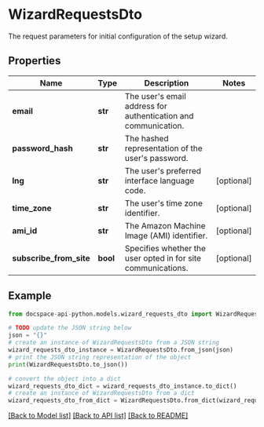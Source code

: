 # WizardRequestsDto
The request parameters for initial configuration of the setup wizard.

## Properties

Name | Type | Description | Notes
------------ | ------------- | ------------- | -------------
**email** | **str** | The user&#39;s email address for authentication and communication. | 
**password_hash** | **str** | The hashed representation of the user&#39;s password. | 
**lng** | **str** | The user&#39;s preferred interface language code. | [optional] 
**time_zone** | **str** | The user&#39;s time zone identifier. | [optional] 
**ami_id** | **str** | The Amazon Machine Image (AMI) identifier. | [optional] 
**subscribe_from_site** | **bool** | Specifies whether the user opted in for site communications. | [optional] 

## Example

```python
from docspace-api-python.models.wizard_requests_dto import WizardRequestsDto

# TODO update the JSON string below
json = "{}"
# create an instance of WizardRequestsDto from a JSON string
wizard_requests_dto_instance = WizardRequestsDto.from_json(json)
# print the JSON string representation of the object
print(WizardRequestsDto.to_json())

# convert the object into a dict
wizard_requests_dto_dict = wizard_requests_dto_instance.to_dict()
# create an instance of WizardRequestsDto from a dict
wizard_requests_dto_from_dict = WizardRequestsDto.from_dict(wizard_requests_dto_dict)
```
[[Back to Model list]](../README.md#documentation-for-models) [[Back to API list]](../README.md#documentation-for-api-endpoints) [[Back to README]](../README.md)



